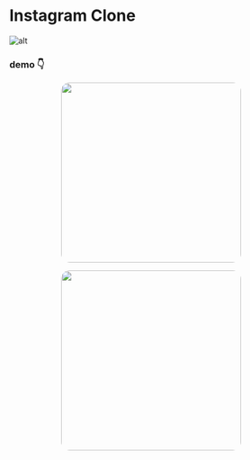 # Instagram Clone

![alt](o1.png)

### demo 👇

<p align="center">
    <a href="link/to/your/page">
        <img src="o.gif" height="320" style="border-radius: 15px;">
    </a>
</p>
<!-- <img src="o.gif"> -->
<p align="center">
    <img src="o.gif" height="320" style="border-radius: 15px;">
</p>

